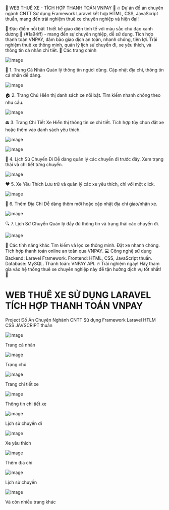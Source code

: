 🚗 WEB THUÊ XE - TÍCH HỢP THANH TOÁN VNPAY 🚗
🔥 Dự án đồ án chuyên ngành CNTT
Sử dụng Framework Laravel kết hợp HTML, CSS, JavaScript thuần, mang đến trải nghiệm thuê xe chuyên nghiệp và hiện đại!

🎨 Đặc điểm nổi bật
Thiết kế giao diện tinh tế với màu sắc chủ đạo xanh dương 🌊 (#1a94ff) - mang đến sự chuyên nghiệp, dễ sử dụng.
Tích hợp thanh toán VNPAY, đảm bảo giao dịch an toàn, nhanh chóng, tiện lợi.
Trải nghiệm thuê xe thông minh, quản lý lịch sử chuyến đi, xe yêu thích, và thông tin cá nhân chi tiết.
🚀 Các trang chính

![image](https://github.com/user-attachments/assets/c57d1a6c-72df-49c8-bbab-b29abc67b885)

🌟 1. Trang Cá Nhân
Quản lý thông tin người dùng.
Cập nhật địa chỉ, thông tin cá nhân dễ dàng.

![image](https://github.com/user-attachments/assets/25747872-e9c2-4697-acb7-9f8bacd67c9f)

🏠 2. Trang Chủ
Hiển thị danh sách xe nổi bật.
Tìm kiếm nhanh chóng theo nhu cầu.

![image](https://github.com/user-attachments/assets/09c7148e-54c6-41cc-8000-70ac9569532e)

🚘 3. Trang Chi Tiết Xe
Hiển thị thông tin xe chi tiết.
Tích hợp tùy chọn đặt xe hoặc thêm vào danh sách yêu thích.

![image](https://github.com/user-attachments/assets/61ff72e2-8141-46ca-8468-bb2d1ecee981)

![image](https://github.com/user-attachments/assets/8f5f62c9-b68b-450a-9639-ffb10b340088)

📜 4. Lịch Sử Chuyến Đi
Dễ dàng quản lý các chuyến đi trước đây.
Xem trạng thái và chi tiết từng chuyến.

![image](https://github.com/user-attachments/assets/ccd9269c-ce6f-4147-8666-9063dc6b2f94)

❤️ 5. Xe Yêu Thích
Lưu trữ và quản lý các xe yêu thích, chỉ với một click.

![image](https://github.com/user-attachments/assets/9ceb7969-a012-4d27-b954-c902d04cfa81)

📍 6. Thêm Địa Chỉ
Dễ dàng thêm mới hoặc cập nhật địa chỉ giao/nhận xe.

![image](https://github.com/user-attachments/assets/9e2530c9-2ee5-4386-a496-a9c25b4b1353)

🔍 7. Lịch Sử Chuyến
Quản lý đầy đủ thông tin và trạng thái các chuyến đi.

![image](https://github.com/user-attachments/assets/577844b7-d006-45ee-b012-9c220187dff3)

🎯 Các tính năng khác
Tìm kiếm và lọc xe thông minh.
Đặt xe nhanh chóng.
Tích hợp thanh toán online an toàn qua VNPAY.
💻 Công nghệ sử dụng
Backend: Laravel Framework.
Frontend: HTML, CSS, JavaScript thuần.
Database: MySQL.
Thanh toán: VNPAY API.
🔥 Trải nghiệm ngay!
Hãy tham gia vào hệ thống thuê xe chuyên nghiệp này để tận hưởng dịch vụ tốt nhất! 🚀

# WEB THUÊ XE SỬ DỤNG LARAVEL TÍCH HỢP THANH TOÁN VNPAY
Project Đồ Án Chuyên Nghành CNTT Sử dụng Framework Laravel HTLM CSS JAVSCRIPT thuần

![image](https://github.com/user-attachments/assets/c57d1a6c-72df-49c8-bbab-b29abc67b885)

Trang cá nhân 

![image](https://github.com/user-attachments/assets/25747872-e9c2-4697-acb7-9f8bacd67c9f)

Trang chủ 

![image](https://github.com/user-attachments/assets/09c7148e-54c6-41cc-8000-70ac9569532e)

Trang chi tiết xe

![image](https://github.com/user-attachments/assets/61ff72e2-8141-46ca-8468-bb2d1ecee981)

Thông tin chi tiết xe

![image](https://github.com/user-attachments/assets/8f5f62c9-b68b-450a-9639-ffb10b340088)

Lịch sử chuyến đi

![image](https://github.com/user-attachments/assets/ccd9269c-ce6f-4147-8666-9063dc6b2f94)

Xe yêu thích

![image](https://github.com/user-attachments/assets/9ceb7969-a012-4d27-b954-c902d04cfa81)

Thêm địa chỉ 

![image](https://github.com/user-attachments/assets/9e2530c9-2ee5-4386-a496-a9c25b4b1353)

Lịch sử chuyến 

![image](https://github.com/user-attachments/assets/577844b7-d006-45ee-b012-9c220187dff3)

Và còn nhiều trang khác
